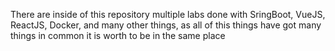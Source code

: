 There are inside of this repository multiple labs done with SringBoot, VueJS, ReactJS, Docker, and many other things, as all of this things have got many things in common it is worth to be in the same place

